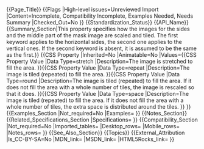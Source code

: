 {{Page_Title}}
{{Flags
|High-level issues=Unreviewed Import
|Content=Incomplete, Compatibility Incomplete, Examples Needed, Needs Summary
|Checked_Out=No
}}
{{Standardization_Status}}
{{API_Name}}
{{Summary_Section|This property specifies how the images for the sides and the middle part of the mask image are scaled and tiled. The first keyword applies to the horizontal sides, the second one applies to the vertical ones. If the second keyword is absent, it is assumed to be the same as the first.}}
{{CSS Property
|Inherited=No
|Animatable=No
|Values={{CSS Property Value
|Data Type=stretch
|Description=The image is stretched to fill the area.
}}{{CSS Property Value
|Data Type=repeat
|Description=The image is tiled (repeated) to fill the area.
}}{{CSS Property Value
|Data Type=round
|Description=The image is tiled (repeated) to fill the area. If it does not fill the area with a whole number of tiles, the image is rescaled so that it does.
}}{{CSS Property Value
|Data Type=space
|Description=The image is tiled (repeated) to fill the area. If it does not fill the area with a whole number of tiles, the extra space is distributed around the tiles.
}}
}}
{{Examples_Section
|Not_required=No
|Examples=
}}
{{Notes_Section}}
{{Related_Specifications_Section
|Specifications=
}}
{{Compatibility_Section
|Not_required=No
|Imported_tables=
|Desktop_rows=
|Mobile_rows=
|Notes_rows=
}}
{{See_Also_Section}}
{{Topics}}
{{External_Attribution
|Is_CC-BY-SA=No
|MDN_link=
|MSDN_link=
|HTML5Rocks_link=
}}